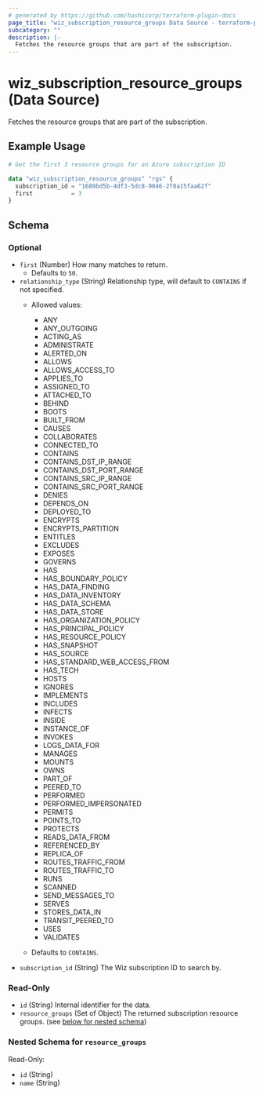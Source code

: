 ```yaml
---
# generated by https://github.com/hashicorp/terraform-plugin-docs
page_title: "wiz_subscription_resource_groups Data Source - terraform-provider-wiz"
subcategory: ""
description: |-
  Fetches the resource groups that are part of the subscription.
---
```


# wiz_subscription_resource_groups (Data Source)

Fetches the resource groups that are part of the subscription.

## Example Usage

```terraform
# Get the first 3 resource groups for an Azure subscription ID

data "wiz_subscription_resource_groups" "rgs" {
  subscription_id = "1689bd5b-4df3-5dc8-9046-2f0a15faa62f"
  first           = 3
}
```

<!-- schema generated by tfplugindocs -->
## Schema

### Optional

- `first` (Number) How many matches to return.
    - Defaults to `50`.
- `relationship_type` (String) Relationship type, will default to `CONTAINS` if not specified.
    - Allowed values:
        - ANY
        - ANY_OUTGOING
        - ACTING_AS
        - ADMINISTRATE
        - ALERTED_ON
        - ALLOWS
        - ALLOWS_ACCESS_TO
        - APPLIES_TO
        - ASSIGNED_TO
        - ATTACHED_TO
        - BEHIND
        - BOOTS
        - BUILT_FROM
        - CAUSES
        - COLLABORATES
        - CONNECTED_TO
        - CONTAINS
        - CONTAINS_DST_IP_RANGE
        - CONTAINS_DST_PORT_RANGE
        - CONTAINS_SRC_IP_RANGE
        - CONTAINS_SRC_PORT_RANGE
        - DENIES
        - DEPENDS_ON
        - DEPLOYED_TO
        - ENCRYPTS
        - ENCRYPTS_PARTITION
        - ENTITLES
        - EXCLUDES
        - EXPOSES
        - GOVERNS
        - HAS
        - HAS_BOUNDARY_POLICY
        - HAS_DATA_FINDING
        - HAS_DATA_INVENTORY
        - HAS_DATA_SCHEMA
        - HAS_DATA_STORE
        - HAS_ORGANIZATION_POLICY
        - HAS_PRINCIPAL_POLICY
        - HAS_RESOURCE_POLICY
        - HAS_SNAPSHOT
        - HAS_SOURCE
        - HAS_STANDARD_WEB_ACCESS_FROM
        - HAS_TECH
        - HOSTS
        - IGNORES
        - IMPLEMENTS
        - INCLUDES
        - INFECTS
        - INSIDE
        - INSTANCE_OF
        - INVOKES
        - LOGS_DATA_FOR
        - MANAGES
        - MOUNTS
        - OWNS
        - PART_OF
        - PEERED_TO
        - PERFORMED
        - PERFORMED_IMPERSONATED
        - PERMITS
        - POINTS_TO
        - PROTECTS
        - READS_DATA_FROM
        - REFERENCED_BY
        - REPLICA_OF
        - ROUTES_TRAFFIC_FROM
        - ROUTES_TRAFFIC_TO
        - RUNS
        - SCANNED
        - SEND_MESSAGES_TO
        - SERVES
        - STORES_DATA_IN
        - TRANSIT_PEERED_TO
        - USES
        - VALIDATES

    - Defaults to `CONTAINS`.
- `subscription_id` (String) The Wiz subscription ID to search by.

### Read-Only

- `id` (String) Internal identifier for the data.
- `resource_groups` (Set of Object) The returned subscription resource groups. (see [below for nested schema](#nestedatt--resource_groups))

<a id="nestedatt--resource_groups"></a>
### Nested Schema for `resource_groups`

Read-Only:

- `id` (String)
- `name` (String)
